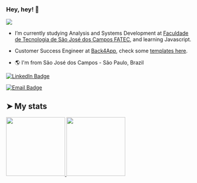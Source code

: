 ### Hey, hey! 👋

<!--
**charles-ramos/charles-ramos** is a ✨ _special_ ✨ repository because its `README.md` (this file) appears on your GitHub profile.

Here are some ideas to get you started:

- 🔭 I’m currently working on ...
- 🌱 I’m currently learning ...
- 👯 I’m looking to collaborate on ...
- 🤔 I’m looking for help with ...
- 💬 Ask me about ...
- 📫 How to reach me: ...
- 😄 Pronouns: ...
- ⚡ Fun fact: ...

all themes here: https://github.com/anuraghazra/github-readme-stats/blob/master/themes/README.md

-->

![](https://komarev.com/ghpvc/?username=charles-ramos)

- I’m currently studying Analysis and Systems Development at [Faculdade de Tecnologia de São José dos Campos FATEC](http://fatecsjc-prd.azurewebsites.net/), and learning Javascript.
  
- Customer Success Engineer at [Back4App](https://github.com/back4app), check some [templates here](https://github.com/templates-back4app).

- :earth_americas: I'm from São José dos Campos - São Paulo, Brazil


[![LinkedIn Badge](https://img.shields.io/badge/charles-ramos-blue?style=for-the-badge&logo=Linkedin&logoColor=white&link=https://www.linkedin.com/in/charlesframos/)](https://www.linkedin.com/in/charlesframos/)

[![Email Badge](https://img.shields.io/badge/contact-charles.ferreira.ramos@gmail.com-red?style=for-the-badge&link=mailto:charles.ferreira.ramos@gmail.com)](mailto:charles.ferreira.ramos@gmail.com)

## ➤ My stats

<a href="https://github.com/charles-ramos">
  <img height="160em" src="https://github-readme-stats.vercel.app/api?username=charles-ramos&count_private=true&show_icons=true&theme=default" />
  <img height="160em" src="https://github-readme-stats.vercel.app/api/top-langs/?username=charles-ramos&layout=compact&theme=default" />
</a>
